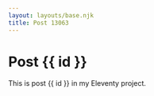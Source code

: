 ```yaml
---
layout: layouts/base.njk
title: Post 13063
---
```


# Post {{ id }}

This is post {{ id }} in my Eleventy project.
